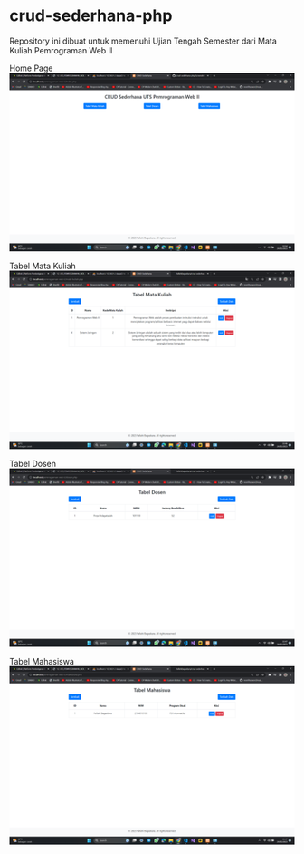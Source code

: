 # crud-sederhana-php

Repository ini dibuat untuk memenuhi Ujian Tengah Semester dari Mata Kuliah Pemrograman Web II

Home Page
![homepage](https://github.com/fallahibagaskara/crud-sederhana-php/blob/main/assets/img/Screenshot%202023-05-24%20155457.png)

Tabel Mata Kuliah
![matakuliah](https://github.com/fallahibagaskara/crud-sederhana-php/blob/main/assets/img/Screenshot%202023-05-24%20154636.png)

Tabel Dosen
![dosen](https://github.com/fallahibagaskara/crud-sederhana-php/blob/main/assets/img/Screenshot%202023-05-24%20154734.png)

Tabel Mahasiswa
![mahasiswa](https://github.com/fallahibagaskara/crud-sederhana-php/blob/main/assets/img/Screenshot%202023-05-24%20154756.png)

